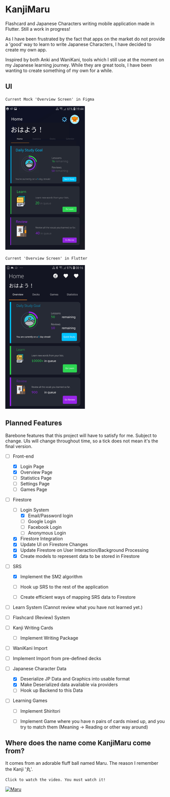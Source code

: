 # KanjiMaru

Flashcard and Japanese Characters writing mobile application made in Flutter. Still a work in progress! 

As I have been frustrated by the fact that apps on the market do not provide a 'good' way to learn to write Japanese Characters, I have decided to create my own app.  

Inspired by both Anki and WaniKani, tools which I still use at the moment on my Japanese learning journey. While they are great tools, I have been wanting to create something of my own for a while.


## UI
`Current Mock 'Overview Screen' in Figma`

<img src="screenshots/Screenshot_2021-03-06-184714.png" width="250" height="450" /> 

`Current 'Overview Screen' in Flutter`

<img src="screenshots/CurrentProgressOverview.png" width="250" height="450" /> 

## Planned Features
Barebone features that this project will have to satisfy for me. Subject to change. 
UIs will change throughout time, so a tick does not mean it's the final version.

- [ ] Front-end
    - [x] Login Page
    - [x] Overview Page
    - [ ] Statistics Page 
    - [ ] Settings Page
    - [ ] Games Page
- [ ] Firestore
    - [ ] Login System
        - [x] Email/Password login
        - [ ] Google Login
        - [ ] Facebook Login
        - [ ] Anonymous Login
    - [x] Firestore Integration
    - [x] Update UI on Firestore Changes
    - [x] Update Firestore on User Interaction/Background Processing
    - [x] Create models to represent data to be stored in Firestore

- [ ] SRS
    - [x] Implement the SM2 algorithm
    - [ ] Hook up SRS to the rest of the application
    - [ ] Create efficient ways of mapping SRS data to Firestore



- [ ] Learn System (Cannot review what you have not learned yet.)
- [ ] Flashcard (Review) System


- [ ] Kanji Writing Cards
    - [ ] Implement Writing Package
- [ ] WaniKani Import
- [ ] Implement Import from pre-defined decks

- [ ] Japanese Character Data
    - [x] Deserialize JP Data and Graphics into usable format 
    - [x] Make Deserialized data available via providers
    - [ ] Hook up Backend to this Data

- [ ] Learning Games
    - [ ] Implement Shiritori
    - [ ] Implement Game where you have n pairs of cards mixed up, and you try to match them (Meaning -> Reading or other way around)


## Where does the name come KanjiMaru come from?
It comes from an adorable fluff ball named Maru. The reason I remember the Kanji '丸'.

`Click to watch the video. You must watch it!`

[![Maru](https://img.youtube.com/vi/JqTfk7Etr3c/0.jpg)](https://www.youtube.com/watch?v=JqTfk7Etr3c)